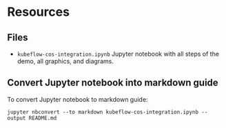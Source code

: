 # Resources

## Files

- `kubeflow-cos-integration.ipynb` Jupyter notebook with all steps of the demo, all graphics, and diagrams.

## Convert Jupyter notebook into markdown guide

To convert Jupyter notebook to markdown guide:
```
jupyter nbconvert --to markdown kubeflow-cos-integration.ipynb --output README.md
```
